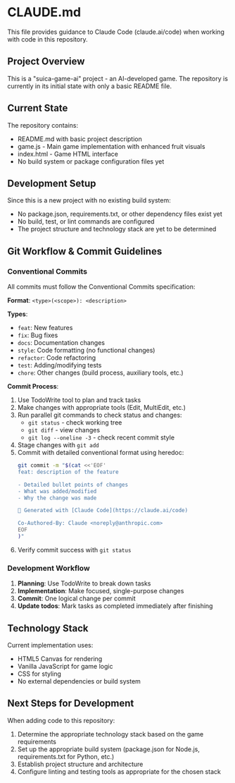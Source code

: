 # CLAUDE.md

This file provides guidance to Claude Code (claude.ai/code) when working with code in this repository.

## Project Overview

This is a "suica-game-ai" project - an AI-developed game. The repository is currently in its initial state with only a basic README file.

## Current State

The repository contains:
- README.md with basic project description
- game.js - Main game implementation with enhanced fruit visuals
- index.html - Game HTML interface
- No build system or package configuration files yet

## Development Setup

Since this is a new project with no existing build system:
- No package.json, requirements.txt, or other dependency files exist yet
- No build, test, or lint commands are configured
- The project structure and technology stack are yet to be determined

## Git Workflow & Commit Guidelines

### Conventional Commits
All commits must follow the Conventional Commits specification:

**Format**: `<type>(<scope>): <description>`

**Types**:
- `feat`: New features
- `fix`: Bug fixes
- `docs`: Documentation changes
- `style`: Code formatting (no functional changes)
- `refactor`: Code refactoring
- `test`: Adding/modifying tests
- `chore`: Other changes (build process, auxiliary tools, etc.)

**Commit Process**:
1. Use TodoWrite tool to plan and track tasks
2. Make changes with appropriate tools (Edit, MultiEdit, etc.)
3. Run parallel git commands to check status and changes:
   - `git status` - check working tree
   - `git diff` - view changes
   - `git log --oneline -3` - check recent commit style
4. Stage changes with `git add`
5. Commit with detailed conventional format using heredoc:
   ```bash
   git commit -m "$(cat <<'EOF'
   feat: description of the feature
   
   - Detailed bullet points of changes
   - What was added/modified
   - Why the change was made
   
   🤖 Generated with [Claude Code](https://claude.ai/code)
   
   Co-Authored-By: Claude <noreply@anthropic.com>
   EOF
   )"
   ```
6. Verify commit success with `git status`

### Development Workflow
1. **Planning**: Use TodoWrite to break down tasks
2. **Implementation**: Make focused, single-purpose changes
3. **Commit**: One logical change per commit
4. **Update todos**: Mark tasks as completed immediately after finishing

## Technology Stack

Current implementation uses:
- HTML5 Canvas for rendering
- Vanilla JavaScript for game logic
- CSS for styling
- No external dependencies or build system

## Next Steps for Development

When adding code to this repository:
1. Determine the appropriate technology stack based on the game requirements
2. Set up the appropriate build system (package.json for Node.js, requirements.txt for Python, etc.)
3. Establish project structure and architecture
4. Configure linting and testing tools as appropriate for the chosen stack